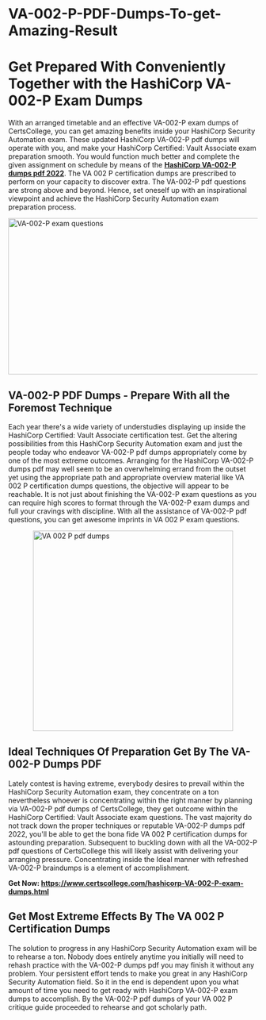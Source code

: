 # VA-002-P-PDF-Dumps-To-get-Amazing-Result<h1><strong>Get Prepared With Conveniently Together with the HashiCorp VA-002-P Exam Dumps&nbsp;</strong></h1>
<p><span style="font-weight: 400;">With an arranged timetable and an effective  VA-002-P exam dumps of CertsCollege, you can get amazing benefits inside your HashiCorp Security Automation exam. These updated HashiCorp VA-002-P pdf dumps will operate with you, and make your HashiCorp Certified: Vault Associate exam preparation smooth. You would function much better and complete the given assignment on schedule by means of the <strong><a href="https://www.certscollege.com/hashicorp-VA-002-P-exam-dumps.html">HashiCorp VA-002-P dumps pdf 2022</a></strong>. The VA 002 P certification dumps are prescribed to perform on your capacity to discover extra. The  VA-002-P pdf questions are strong above and beyond. Hence, set oneself up with an inspirational viewpoint and achieve the HashiCorp Security Automation exam preparation process.&nbsp;</span></p>
<p><span style="font-weight: 400;"><img style="display: block; margin-left: auto; margin-right: auto;" src="https://i.ibb.co/CPDK3ps/Yellow-and-Blue-Initiative-Blog-Banner.png" alt="VA-002-P exam questions" width="559" height="315" /></span></p>
<h2><strong>VA-002-P PDF Dumps - Prepare With all the Foremost Technique</strong></h2>
<p><span style="font-weight: 400;">Each year there's a wide variety of understudies displaying up inside the HashiCorp Certified: Vault Associate certification test. Get the altering possibilities from this HashiCorp Security Automation exam and just the people today who endeavor VA-002-P pdf dumps appropriately come by one of the most extreme outcomes. Arranging for the HashiCorp VA-002-P dumps pdf may well seem to be an overwhelming errand from the outset yet using the appropriate path and appropriate overview material like VA 002 P certification dumps questions, the objective will appear to be reachable. It is not just about finishing the VA-002-P exam questions as you can require high scores to format through the VA-002-P exam dumps and full your cravings with discipline. With all the assistance of VA-002-P pdf questions, you can get awesome imprints in VA 002 P exam questions.</span></p>
<p><span style="font-weight: 400;"><a href="https://tinyurl.com/y2qas7fw"><img style="display: block; margin-left: auto; margin-right: auto;" src="https://i.ibb.co/9tMrhdY/Teacher-Appreciation-Invitation.png" alt="VA 002 P pdf dumps " width="404" height="404" /></a></span></p>
<h2><strong>Ideal Techniques Of Preparation Get By The VA-002-P Dumps PDF</strong></h2>
<p><span style="font-weight: 400;">Lately contest is having extreme, everybody desires to prevail within the HashiCorp Security Automation exam, they concentrate on a ton nevertheless whoever is concentrating within the right manner by planning via VA-002-P pdf dumps of CertsCollege, they get outcome within the HashiCorp Certified: Vault Associate exam questions. The vast majority do not track down the proper techniques or reputable VA-002-P dumps pdf 2022, you'll be able to get the bona fide VA 002 P certification dumps for astounding preparation. Subsequent to buckling down with all the  VA-002-P pdf questions of CertsCollege this will likely assist with delivering your arranging pressure. Concentrating inside the Ideal manner with refreshed VA-002-P braindumps is a element of accomplishment.</span></p>
<p><span style="font-weight: 400;"><strong>Get Now: <a href="https://www.certscollege.com/hashicorp-VA-002-P-exam-dumps.html">https://www.certscollege.com/hashicorp-VA-002-P-exam-dumps.html</a></strong></span></p>
<h2><strong>Get Most Extreme Effects By The VA 002 P Certification Dumps</strong></h2>
<p><span style="font-weight: 400;">The solution to progress in any HashiCorp Security Automation exam will be to rehearse a ton. Nobody does entirely anytime you initially will need to rehash practice with the VA-002-P dumps pdf you may finish it without any problem. Your persistent effort tends to make you great in any HashiCorp Security Automation field. So it in the end is dependent upon you what amount of time you need to get ready with HashiCorp VA-002-P exam dumps to accomplish. By the VA-002-P pdf dumps of your VA 002 P critique guide proceeded to rehearse and got scholarly path.</span></p>
